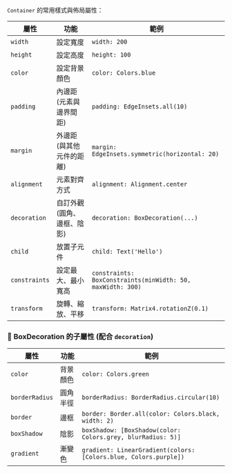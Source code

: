 `Container` 的常用樣式與佈局屬性：  

| **屬性**                | **功能**                                      | **範例**                                      |
|-------------------------|---------------------------------------------|-------------------------------------------|
| `width`                 | 設定寬度                                    | `width: 200`                              |
| `height`                | 設定高度                                    | `height: 100`                             |
| `color`                 | 設定背景顏色                                | `color: Colors.blue`                      |
| `padding`               | 內邊距 (元素與邊界間距)                     | `padding: EdgeInsets.all(10)`             |
| `margin`                | 外邊距 (與其他元件的距離)                   | `margin: EdgeInsets.symmetric(horizontal: 20)` |
| `alignment`             | 元素對齊方式                                | `alignment: Alignment.center`             |
| `decoration`            | 自訂外觀 (圓角、邊框、陰影)                  | `decoration: BoxDecoration(...)`          |
| `child`                 | 放置子元件                                  | `child: Text('Hello')`                    |
| `constraints`           | 設定最大、最小寬高                          | `constraints: BoxConstraints(minWidth: 50, maxWidth: 300)` |
| `transform`             | 旋轉、縮放、平移                            | `transform: Matrix4.rotationZ(0.1)`       |

### 🎨 **BoxDecoration 的子屬性 (配合 `decoration`)**

| **屬性**              | **功能**                               | **範例**                                           |
|----------------------|-------------------------------------|-------------------------------------------------|
| `color`             | 背景顏色                             | `color: Colors.green`                           |
| `borderRadius`      | 圓角半徑                             | `borderRadius: BorderRadius.circular(10)`      |
| `border`            | 邊框                                 | `border: Border.all(color: Colors.black, width: 2)` |
| `boxShadow`         | 陰影                                 | `boxShadow: [BoxShadow(color: Colors.grey, blurRadius: 5)]` |
| `gradient`          | 漸變色                               | `gradient: LinearGradient(colors: [Colors.blue, Colors.purple])` |
